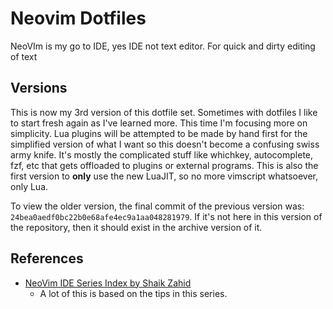 # Neovim Dotfiles

NeoVIm is my go to IDE, yes IDE not text editor. For quick and dirty editing of text 

## Versions

This is now my 3rd version of this dotfile set.
Sometimes with dotfiles I like to
start fresh again as I've learned more.
This time I'm focusing more on simplicity.
Lua plugins will be attempted to be made by hand first for
the simplified version of what
I want so this doesn't become a confusing swiss army knife.
It's mostly the complicated stuff like whichkey, autocomplete,
fzf, etc that gets offloaded to plugins or external programs.
This is also the first version to **only** use the new LuaJIT,
so no more vimscript whatsoever, only Lua.

To view the older version,
the final commit of the previous version was:
`24bea0aedf0bc22b0e68afe4ec9a1aa048281979`.
If it's not here in this version of the repository,
then it should exist in the archive version of it.

## References

* [NeoVim IDE Series Index by Shaik Zahid][neovim-ide-idx-zahid]
    * A lot of this is based on the tips in this series.


<!-- Hidden Reference Link Sources -->
[neovim-ide-idx-zahid]: https://medium.com/@shaikzahid0713/the-neovim-series-32163eb1f5d0 "NeoVim IDE Series by Shaik Zahid"

